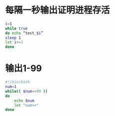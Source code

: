 # 每隔一秒输出证明进程存活

```bash
i=1
while true
do echo “test_$i”
sleep 1
let i+=1
done
```

# 输出1-99

```bash
#!/bin/bash
num=1
while(( $num<=99 ))
do
    echo $num
    let "num++"
done
```
